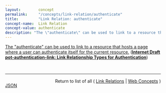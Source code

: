 ```yaml
---
layout:        concept
permalink:     "/concepts/link-relation/authenticate"
title:         "Link Relation: authenticate"
concept-name:  Link Relation
concept-value: authenticate
description: "The \"authenticate\" can be used to link to a resource that hosts a page where a user can authenticate itself for the current resource."
---
```


[The "authenticate" can be used to link to a resource that hosts a page where a user can authenticate itself for the current resource.](https://datatracker.ietf.org/doc/html/draft-pot-authentication-link#section-2 "Read documentation for Link Relation &#34;authenticate&#34;") (**[Internet Draft pot-authentication-link: Link Relationship Types for Authentication](/specs/IETF/I-D/pot-authentication-link "This specification defines a set of relationships that may be used to indicate where a user may authenticate, log out, register a new account or find out who is currently authenticated.")**)

<br/>
<hr/>

<p style="float : left"><a href="./authenticate.json" title="JSON representing this particular Web Concept value">JSON</a></p>
<p style="text-align: right">Return to list of all ( <a href="../link-relation/">Link Relations</a> | <a href="../">Web Concepts</a> )</p>
